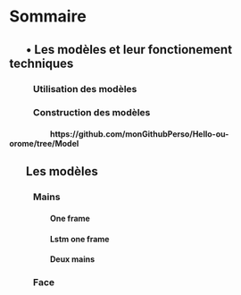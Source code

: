


<h1>Sommaire</h1>

<h2>
        &nbsp;&nbsp;&nbsp;&nbsp;&nbsp;
        • Les modèles et leur fonctionement techniques
</h2>
        
<h3>
        &nbsp;&nbsp;&nbsp;&nbsp;&nbsp;&nbsp;&nbsp;&nbsp;&nbsp;&nbsp;
        Utilisation des modèles
</h3>
        
<h3>
        &nbsp;&nbsp;&nbsp;&nbsp;&nbsp;&nbsp;&nbsp;&nbsp;&nbsp;&nbsp;
        Construction des modèles
</h3>
            
<h4>
        &nbsp;&nbsp;&nbsp;&nbsp;&nbsp;&nbsp;&nbsp;&nbsp;&nbsp;&nbsp;
        &nbsp;&nbsp;&nbsp;&nbsp;&nbsp;&nbsp;&nbsp;&nbsp;&nbsp;&nbsp;
        https://github.com/monGithubPerso/Hello-ou-orome/tree/Model 
</h4>

<h2>    
        &nbsp;&nbsp;&nbsp;&nbsp;&nbsp;
        Les modèles 
</h2>

<h3>       
        &nbsp;&nbsp;&nbsp;&nbsp;&nbsp;&nbsp;&nbsp;&nbsp;&nbsp;&nbsp;
        Mains 
</h3>
        
<h4>            
        &nbsp;&nbsp;&nbsp;&nbsp;&nbsp;&nbsp;&nbsp;&nbsp;&nbsp;&nbsp;
        &nbsp;&nbsp;&nbsp;&nbsp;&nbsp;&nbsp;&nbsp;&nbsp;&nbsp;&nbsp;
        One frame
</h4>
            
<h4>            
        &nbsp;&nbsp;&nbsp;&nbsp;&nbsp;&nbsp;&nbsp;&nbsp;&nbsp;&nbsp;
        &nbsp;&nbsp;&nbsp;&nbsp;&nbsp;&nbsp;&nbsp;&nbsp;&nbsp;&nbsp;
        Lstm one frame
</h4>
        
<h4>
        &nbsp;&nbsp;&nbsp;&nbsp;&nbsp;&nbsp;&nbsp;&nbsp;&nbsp;&nbsp;
        &nbsp;&nbsp;&nbsp;&nbsp;&nbsp;&nbsp;&nbsp;&nbsp;&nbsp;&nbsp;
        Deux mains
</h4>
            
<h3>     
        &nbsp;&nbsp;&nbsp;&nbsp;&nbsp;&nbsp;&nbsp;&nbsp;&nbsp;&nbsp;
        Face 
</h3>
  
  
  
  
  
  
  
   
  



